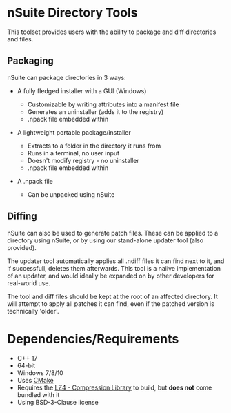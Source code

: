 # nSuite Directory Tools

This toolset provides users with the ability to package and diff directories and files.


## Packaging
nSuite can package directories in 3 ways:
- A fully fledged installer with a GUI (Windows)
  - Customizable by writing attributes into a manifest file
  - Generates an uninstaller (adds it to the registry)
  - .npack file embedded within
  
- A lightweight portable package/installer
  - Extracts to a folder in the directory it runs from
  - Runs in a terminal, no user input
  - Doesn't modify registry - no uninstaller
  - .npack file embedded within
  
- A .npack file
  - Can be unpacked using nSuite

  
## Diffing
nSuite can also be used to generate patch files. These can be applied to a directory using nSuite, or by using our stand-alone updater tool (also provided).

The updater tool automatically applies all .ndiff files it can find next to it, and if successfull, deletes them afterwards. This tool is a naiive implementation of an updater, and would ideally be expanded on by other developers for real-world use. 

The tool and diff files should be kept at the root of an affected directory. It will attempt to apply all patches it can find, even if the patched version is technically 'older'.

# Dependencies/Requirements
 - C++ 17
 - 64-bit
 - Windows 7/8/10
 - Uses [CMake](https://cmake.org/)
 - Requires the [LZ4 - Compression Library](https://github.com/lz4/lz4) to build, but **does not** come bundled with it
 - Using BSD-3-Clause license